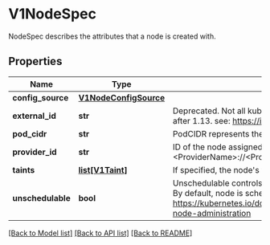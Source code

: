 # V1NodeSpec

NodeSpec describes the attributes that a node is created with.
## Properties
Name | Type | Description | Notes
------------ | ------------- | ------------- | -------------
**config_source** | [**V1NodeConfigSource**](V1NodeConfigSource.md) |  | [optional] 
**external_id** | **str** | Deprecated. Not all kubelets will set this field. Remove field after 1.13. see: https://issues.k8s.io/61966 | [optional] 
**pod_cidr** | **str** | PodCIDR represents the pod IP range assigned to the node. | [optional] 
**provider_id** | **str** | ID of the node assigned by the cloud provider in the format: &lt;ProviderName&gt;://&lt;ProviderSpecificNodeID&gt; | [optional] 
**taints** | [**list[V1Taint]**](V1Taint.md) | If specified, the node&#39;s taints. | [optional] 
**unschedulable** | **bool** | Unschedulable controls node schedulability of new pods. By default, node is schedulable. More info: https://kubernetes.io/docs/concepts/nodes/node/#manual-node-administration | [optional] 

[[Back to Model list]](../README.md#documentation-for-models) [[Back to API list]](../README.md#documentation-for-api-endpoints) [[Back to README]](../README.md)


